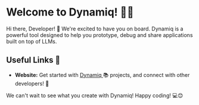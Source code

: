 # Welcome to Dynamiq! 🚀🤖

Hi there, Developer! 👋 We're excited to have you on board. Dynamiq is a powerful tool designed to help you prototype, debug and share applications built on top of LLMs.

## Useful Links 🔗

- **Website:** Get started with [Dynamiq ](https://www.getdynamiq.ai/) 📚
projects, and connect with other developers! 💬

We can't wait to see what you create with Dynamiq! Happy coding! 💻😊
